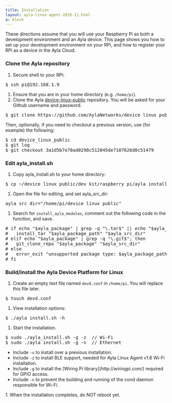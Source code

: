 ```yaml
---
title: Installation
layout: ayla-linux-agent-2018-11.html
a: block
---
```


These directions assume that you will use your Raspberry Pi as both a development environment and an Ayla device. This page shows you how to set up your development environment on your RPi, and how to register your RPi as a device in the Ayla Cloud.

### Clone the Ayla repository

1. Secure shell to your RPi:
<pre>
$ ssh pi&#64;192.168.1.9
</pre>
1. Ensure that you are in your home directory (e.g. <code>/home/pi</code>).
1. Clone the Ayla [device-linux-public](https://github.com/AylaNetworks/device_linux_public) repository. You will be asked for your Github username and password.
<pre>
$ git clone https&#58;//github.com/AylaNetworks/device_linux_public.git
</pre>
Then, optionally, if you need to checkout a previous version, use (for example) the following:
<pre>
$ cd device_linux_public
$ git log
$ git checkout 3a1d5b7e78ad0298c512045de7107626d0c51479
</pre>

### Edit ayla_install.sh

1. Copy ayla_install.sh to your home directory:
<pre>
$ cp &#126;/device_linux_public/dev_kit/raspberry_pi/ayla_install.sh ~/ 
</pre>
1. Open the file for editing, and set ayla_src_dir:
<pre>
ayla_src_dir="/home/pi/device_linux_public"
</pre>
1. Search for <code>install_ayla_modules</code>, comment out the following code in the function, and save.
<pre>
# if echo "$ayla_package" | grep -q "\.tar$" || echo "$ayla_package" | grep -q "\.tar.gz$" || echo "$ayla_package" | grep -q "\.tgz$"; then
# &nbsp;&nbsp;install_tar "$ayla_package_path" "$ayla_src_dir"
# elif echo "$ayla_package" | grep -q "\.git$"; then
# &nbsp;&nbsp;git_clone_repo "$ayla_package" "$ayla_src_dir"
# else
# &nbsp;&nbsp;error_exit "unsupported package type: $ayla_package_path"
# fi
</pre>

### Build/install the Ayla Device Platform for Linux

1. Create an empty text file named <code>devd.conf</code> in <code>/home/pi</code>. You will replace this file later.
<pre>
$ touch devd.conf
</pre>
1. View installation options:
<pre>
$ ./ayla_install.sh -h
</pre>
1. Start the installation.
<pre>
$ sudo ./ayla_install.sh -g -z  // Wi-Fi
$ sudo ./ayla_install.sh -g -n  // Ethernet
</pre>
<ul>
<li>Include <code>-u</code> to install over a previous installation.</li>
<li>Include <code>-z</code> to install BLE support, needed for Ayla Linux Agent v1.6 Wi-Fi installation.</li>
<li>Include <code>-g</code> to install the [Wiring Pi library](http://wiringpi.com/) required for GPIO access.</li>
<li>Include <code>-n</code> to prevent the building and running of the cond daemon responsible for Wi-Fi.</li>
</ul>
1. When the installation completes, do NOT reboot yet.
